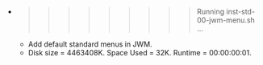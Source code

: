 * >>>>>>>>> Running inst-std-00-jwm-menu.sh ...
  * Add default standard menus in JWM.
  * Disk size = 4463408K. Space Used = 32K. Runtime = 00:00:00:01.
